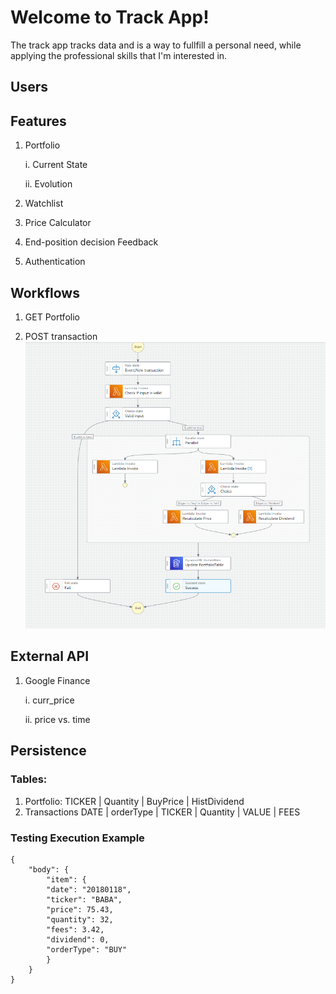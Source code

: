 # Welcome to Track App!

The track app tracks data and is a way to fullfill a personal need, while applying the professional skills that I'm interested in.

## Users




## Features

1. Portfolio

    i. Current State

    ii. Evolution

2. Watchlist

3. Price Calculator

4. End-position decision Feedback

5. Authentication

## Workflows

1. GET Portfolio

2. POST transaction 
    ![new transaction](relative%20path/../images/new_transaction.png)

## External API

1. Google Finance

    i. curr_price

    ii. price vs. time

## Persistence

### Tables:
1. Portfolio: 
TICKER | Quantity | BuyPrice | HistDividend 
2. Transactions
DATE | orderType | TICKER | Quantity | VALUE | FEES

### Testing Execution Example

```
{
    "body": {
        "item": {
        "date": "20180118",
        "ticker": "BABA",
        "price": 75.43,
        "quantity": 32,
        "fees": 3.42,
        "dividend": 0,
        "orderType": "BUY"
        }
    }
}
```





